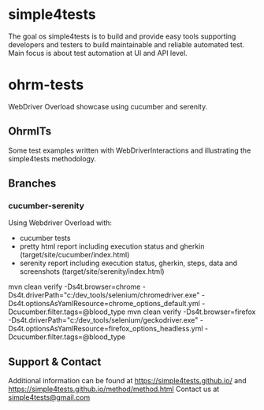 # simple4tests

The goal os simple4tests is to build and provide easy tools supporting developers and testers to build maintainable and
reliable automated test. Main focus is about test automation at UI and API level.

# ohrm-tests

WebDriver Overload showcase using cucumber and serenity.

## OhrmITs

Some test examples written with WebDriverInteractions and illustrating the simple4tests methodology.

## Branches

### cucumber-serenity

Using Webdriver Overload with:
- cucumber tests
- pretty html report including execution status and gherkin (target/site/cucumber/index.html)
- serenity report including execution status, gherkin, steps, data and screenshots (target/site/serenity/index.html)

mvn clean verify -Ds4t.browser=chrome -Ds4t.driverPath="c:/dev_tools/selenium/chromedriver.exe" -Ds4t.optionsAsYamlResource=chrome_options_default.yml -Dcucumber.filter.tags=@blood_type
mvn clean verify -Ds4t.browser=firefox -Ds4t.driverPath="c:/dev_tools/selenium/geckodriver.exe" -Ds4t.optionsAsYamlResource=firefox_options_headless.yml -Dcucumber.filter.tags=@blood_type

## Support & Contact

Additional information can be found at https://simple4tests.github.io/
and https://simple4tests.github.io/method/method.html
Contact us at simple4tests@gmail.com
